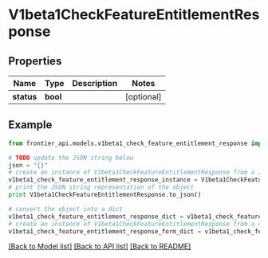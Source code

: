 # V1beta1CheckFeatureEntitlementResponse


## Properties
Name | Type | Description | Notes
------------ | ------------- | ------------- | -------------
**status** | **bool** |  | [optional] 

## Example

```python
from frontier_api.models.v1beta1_check_feature_entitlement_response import V1beta1CheckFeatureEntitlementResponse

# TODO update the JSON string below
json = "{}"
# create an instance of V1beta1CheckFeatureEntitlementResponse from a JSON string
v1beta1_check_feature_entitlement_response_instance = V1beta1CheckFeatureEntitlementResponse.from_json(json)
# print the JSON string representation of the object
print V1beta1CheckFeatureEntitlementResponse.to_json()

# convert the object into a dict
v1beta1_check_feature_entitlement_response_dict = v1beta1_check_feature_entitlement_response_instance.to_dict()
# create an instance of V1beta1CheckFeatureEntitlementResponse from a dict
v1beta1_check_feature_entitlement_response_form_dict = v1beta1_check_feature_entitlement_response.from_dict(v1beta1_check_feature_entitlement_response_dict)
```
[[Back to Model list]](../README.md#documentation-for-models) [[Back to API list]](../README.md#documentation-for-api-endpoints) [[Back to README]](../README.md)


